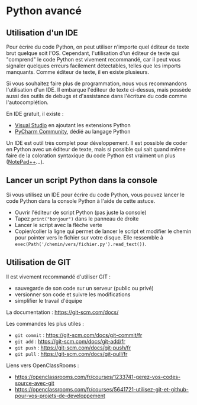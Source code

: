 # Python avancé

## Utilisation d'un IDE

Pour écrire du code Python, on peut utiliser n'importe quel éditeur de texte brut quelque soit l'OS.
Cependant, l'utilisation d'un éditeur de texte qui "comprend" le code Python est vivement recommandé, car il
peut vous signaler quelques erreurs facilement détectables, telles que les imports manquants.
Comme éditeur de texte, il en existe plusieurs.

Si vous souhaitez faire plus de programmation, nous vous recommandons l'utilisation d'un IDE. Il embarque
l'éditeur de texte ci-dessus, mais possède aussi des outils de debugs et d'assistance dans l'écriture du code
comme l'autocomplétion.

En IDE gratuit, il existe : 

* [Visual Studio](https://code.visualstudio.com/) en ajoutant les extensions Python
* [PyCharm Community](https://www.jetbrains.com/fr-fr/pycharm/), dédié au langage Python

Un IDE est outil très complet pour développement. Il est possible de coder en Python avec un éditeur de texte,
mais si possible qui sait quand même faire de la coloration syntaxique du code Python est vraiment un plus
([NotePad++](https://notepad-plus-plus.org/)…).

## Lancer un script Python dans la console

Si vous utilisez un IDE pour écrire du code Python, vous pouvez lancer le code Python
dans la console Python à l'aide de cette astuce.

* Ouvrir l'éditeur de script Python (pas juste la console)
* Tapez `print("bonjour")` dans le panneau de droite
* Lancer le script avec la flèche verte
* Copier/coller la ligne qui permet de lancer le script et modifier le chemin pour pointer vers le fichier sur votre disque.
  Elle ressemble à `exec(Path('/chemin/vers/fichier.py').read_text())`.

## Utilisation de GIT

Il est vivement recommandé d'utiliser GIT :

 * sauvegarde de son code sur un serveur (public ou privé)
 * versionner son code et suivre les modifications
 * simplifier le travail d'équipe

La documentation : https://git-scm.com/docs/

Les commandes les plus utiles :

 * `git commit` : https://git-scm.com/docs/git-commit/fr
 * `git add` : https://git-scm.com/docs/git-add/fr
 * `git push` : https://git-scm.com/docs/git-push/fr
 * `git pull` : https://git-scm.com/docs/git-pull/fr

Liens vers OpenClassRooms :

  * https://openclassrooms.com/fr/courses/1233741-gerez-vos-codes-source-avec-git
  * https://openclassrooms.com/fr/courses/5641721-utilisez-git-et-github-pour-vos-projets-de-developpement
